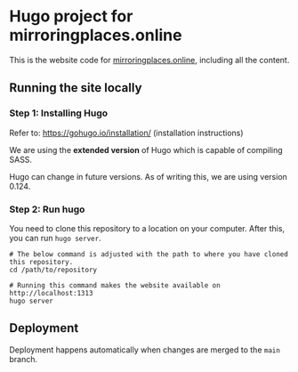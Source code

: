 # Hugo project for mirroringplaces.online

This is the website code for [mirroringplaces.online](https://mirroringplaces.online/), including all the content.

## Running the site locally

### Step 1: Installing Hugo

Refer to: https://gohugo.io/installation/ (installation instructions)

We are using the **extended version** of Hugo which is capable of compiling SASS.

Hugo can change in future versions. As of writing this, we are using version 0.124.

### Step 2: Run hugo

You need to clone this repository to a location on your computer.
After this, you can run `hugo server`.

```console
# The below command is adjusted with the path to where you have cloned this repository.
cd /path/to/repository

# Running this command makes the website available on http://localhost:1313
hugo server
```

## Deployment

Deployment happens automatically when changes are merged to the `main` branch.

